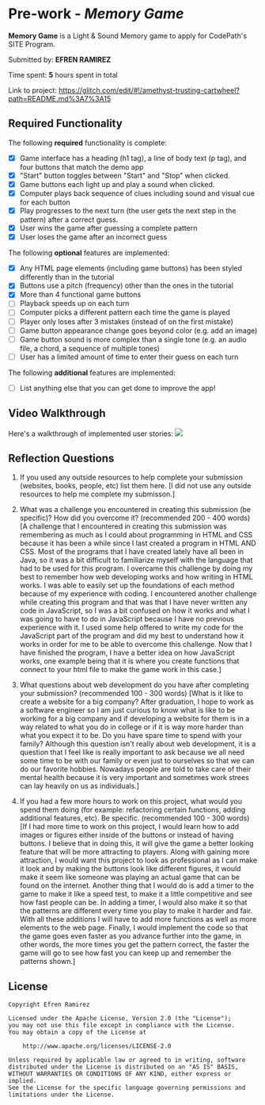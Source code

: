 # Pre-work - *Memory Game*

**Memory Game** is a Light & Sound Memory game to apply for CodePath's SITE Program. 

Submitted by: **EFREN RAMIREZ**

Time spent: **5** hours spent in total

Link to project: https://glitch.com/edit/#!/amethyst-trusting-cartwheel?path=README.md%3A7%3A15

## Required Functionality

The following **required** functionality is complete:

* [X] Game interface has a heading (h1 tag), a line of body text (p tag), and four buttons that match the demo app
* [X] "Start" button toggles between "Start" and "Stop" when clicked. 
* [X] Game buttons each light up and play a sound when clicked. 
* [X] Computer plays back sequence of clues including sound and visual cue for each button
* [X] Play progresses to the next turn (the user gets the next step in the pattern) after a correct guess. 
* [X] User wins the game after guessing a complete pattern
* [X] User loses the game after an incorrect guess

The following **optional** features are implemented:

* [X] Any HTML page elements (including game buttons) has been styled differently than in the tutorial
* [X] Buttons use a pitch (frequency) other than the ones in the tutorial
* [X] More than 4 functional game buttons
* [ ] Playback speeds up on each turn
* [ ] Computer picks a different pattern each time the game is played
* [ ] Player only loses after 3 mistakes (instead of on the first mistake)
* [ ] Game button appearance change goes beyond color (e.g. add an image)
* [ ] Game button sound is more complex than a single tone (e.g. an audio file, a chord, a sequence of multiple tones)
* [ ] User has a limited amount of time to enter their guess on each turn

The following **additional** features are implemented:

- [ ] List anything else that you can get done to improve the app!

## Video Walkthrough

Here's a walkthrough of implemented user stories:
![](https://i.imgur.com/4J0wmk0.gif)



## Reflection Questions
1. If you used any outside resources to help complete your submission (websites, books, people, etc) list them here. 
[I did not use any outside resources to help me complete my submisson.]

2. What was a challenge you encountered in creating this submission (be specific)? How did you overcome it? (recommended 200 - 400 words) 
[A challenge that I encountered in creating this submission was remembering as much as I could about programming in HTML and CSS
because it has been a while since I last created a program in HTML AND CSS. Most of the programs that I have created lately have
all been in Java, so it was a bit difficult to familiarize myself with the language that had to be used for this program. I overcame
this challenge by doing my best to remember how web developing works and how writing in HTML works. I was able to easily set up
the foundations of each method because of my experience with coding. I encountered another challenge while creating this program
and that was that I have never written any code in JavaScript, so I was a bit confused on how it works and what I was going to
have to do in JavaScript because I have no previous experience with it. I used some help offered to write my code for the JavaScript
part of the program and did my best to understand how it works in order for me to be able to overcome this challenge. Now that I
have finished the program, I have a better idea on how JavaScript works, one example being that it is where you create functions
that connect to your html file to make the game work in this case.]

3. What questions about web development do you have after completing your submission? (recommended 100 - 300 words) 
[What is it like to create a website for a big company? After graduation, I hope to work as a software engineer
so I am just curious to know what is like to be working for a big company and if developing a website for them
is in a way related to what you do in college or if it is way more harder than what you expect it to be. Do you
have spare time to spend with your family? Although this question isn't really about web development, it is a
question that I feel like is really important to ask because we all need some time to be with our family or even
just to ourselves so that we can do our favorite hobbies. Nowadays people are told to take care of their mental
health because it is very important and sometimes work strees can lay heavily on us as individuals.]

4. If you had a few more hours to work on this project, what would you spend them doing (for example: refactoring certain functions, adding additional features, etc). Be specific. (recommended 100 - 300 words) 
[If I had more time to work on this project, I would learn how to add images or figures either inside of the buttons or instead of having buttons. I believe that in doing this, it will give the game a better
looking feature that will be more attracting to players. Along with gaining more attraction, I would want this project to look as professional as I can make it look and by making the buttons look like
different figures, it would make it seem like someone was playing an actual game that can be found on the internet. Another thing that I would do is add a timer to the game to make it like a speed test, to
make it a little competitive and see how fast people can be. In adding a timer, I would also make it so that the patterns are different every time you play to make it harder and fair. With all these additions
I will have to add more functions as well as more elements to the web page. Finally, I would implement the code so that the game goes even faster as you advance further into the game, in other words, the more
times you get the pattern correct, the faster the game will go to see how fast you can keep up and remember the patterns shown.]



## License

    Copyright Efren Ramirez

    Licensed under the Apache License, Version 2.0 (the "License");
    you may not use this file except in compliance with the License.
    You may obtain a copy of the License at

        http://www.apache.org/licenses/LICENSE-2.0

    Unless required by applicable law or agreed to in writing, software
    distributed under the License is distributed on an "AS IS" BASIS,
    WITHOUT WARRANTIES OR CONDITIONS OF ANY KIND, either express or implied.
    See the License for the specific language governing permissions and
    limitations under the License.